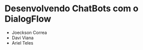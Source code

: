 <!-- @format -->

# Desenvolvendo ChatBots com o DialogFlow

- Joeckson Correa
- Davi Viana
- Ariel Teles
